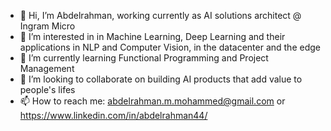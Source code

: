 - 👋 Hi, I’m Abdelrahman, working currently as AI solutions architect @ Ingram Micro
- 👀 I’m interested in in Machine Learning, Deep Learning and their applications in NLP and Computer Vision, in the datacenter and the edge
- 🌱 I’m currently learning Functional Programming and Project Management 
- 💞️ I’m looking to collaborate on building AI products that add value to people's lifes
- 📫 How to reach me: abdelrahman.m.mohammed@gmail.com or https://www.linkedin.com/in/abdelrahman44/

<!---
Abdelrahman44/Abdelrahman44 is a ✨ special ✨ repository because its `README.md` (this file) appears on your GitHub profile.
You can click the Preview link to take a look at your changes.
--->
